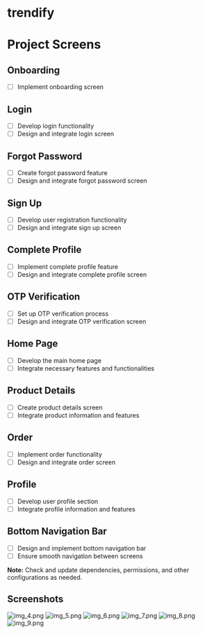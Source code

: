 # trendify
# Project Screens

## Onboarding
- [ ] Implement onboarding screen

## Login
- [ ] Develop login functionality
- [ ] Design and integrate login screen

## Forgot Password
- [ ] Create forgot password feature
- [ ] Design and integrate forgot password screen

## Sign Up
- [ ] Develop user registration functionality
- [ ] Design and integrate sign up screen

## Complete Profile
- [ ] Implement complete profile feature
- [ ] Design and integrate complete profile screen

## OTP Verification
- [ ] Set up OTP verification process
- [ ] Design and integrate OTP verification screen

## Home Page
- [ ] Develop the main home page
- [ ] Integrate necessary features and functionalities

## Product Details
- [ ] Create product details screen
- [ ] Integrate product information and features

## Order
- [ ] Implement order functionality
- [ ] Design and integrate order screen

## Profile
- [ ] Develop user profile section
- [ ] Integrate profile information and features

## Bottom Navigation Bar
- [ ] Design and implement bottom navigation bar
- [ ] Ensure smooth navigation between screens

**Note:** Check and update dependencies, permissions, and other configurations as needed.


## Screenshots
![img_4.png](img_4.png)
![img_5.png](img_5.png)
![img_6.png](img_6.png)
![img_7.png](img_7.png)
![img_8.png](img_8.png)
![img_9.png](img_9.png)




